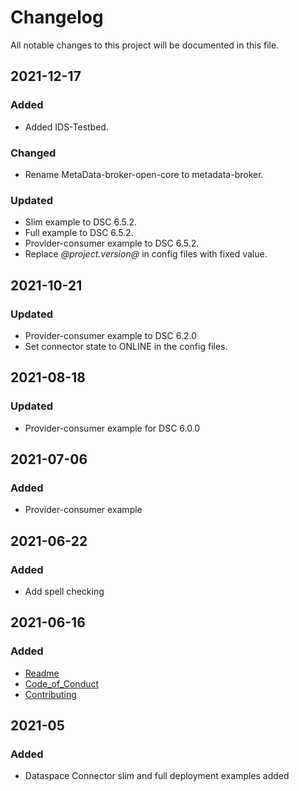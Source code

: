 # Changelog
All notable changes to this project will be documented in this file.

## 2021-12-17

### Added
- Added IDS-Testbed.

### Changed
- Rename MetaData-broker-open-core to metadata-broker.

### Updated
- Slim example to DSC 6.5.2.
- Full example to DSC 6.5.2.
- Provider-consumer example to DSC 6.5.2.
- Replace *@project.version@* in config files with fixed value.

## 2021-10-21

### Updated
- Provider-consumer example to DSC 6.2.0
- Set connector state to ONLINE in the config files.

## 2021-08-18

### Updated
- Provider-consumer example for DSC 6.0.0

## 2021-07-06

### Added
- Provider-consumer example

## 2021-06-22

### Added
- Add spell checking

## 2021-06-16

### Added
- [Readme](README.md)
- [Code_of_Conduct](CODE_OF_CONDUCT.md)
- [Contributing](CONTRIBUTING.md)

## 2021-05

### Added
- Dataspace Connector slim and full deployment examples added

